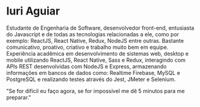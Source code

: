 # Iuri Aguiar

Estudante de Engenharia de Software, desenvolvedor front-end, entusiasta do Javascript e de todas as tecnologias relacionadas a ele, como por exemplo: ReactJS, React Native, Redux, NodeJS entre outras. Bastante comunicativo, proativo, criativo e trabalho muito bem em equipe. 
Experiência acadêmica em desenvolvimento de sistemas web, desktop e mobile utilizando ReactJS, React Native, Sass e Redux, interagindo com APIs REST desenvolvidas com NodeJS e Express, armazenando informações em bancos de dados como: Realtime Firebase, MySQL e PostgreSQL e realizando testes através do Jest, JMeter e Selenium.

"Se for difícil eu faço agora, se for impossível me dê 5 minutos para me preparar."
